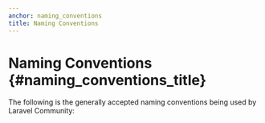 ```yaml
---
anchor: naming_conventions
title: Naming Conventions
---
```


# Naming Conventions {#naming_conventions_title}

The following is the generally accepted naming conventions being used by Laravel Community:

